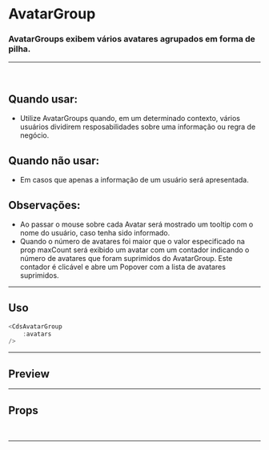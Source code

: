 # AvatarGroup

### AvatarGroups exibem vários avatares agrupados em forma de pilha.
---
<br>

## Quando usar:
- Utilize AvatarGroups quando, em um determinado contexto, vários usuários 
dividirem resposabilidades sobre uma informação ou regra de negócio.

## Quando não usar:
- Em casos que apenas a informação de um usuário será apresentada.

## Observações:
- Ao passar o mouse sobre cada Avatar será mostrado um tooltip com o nome
do usuário, caso tenha sido informado.
- Quando o número de avatares foi maior que o valor especificado na prop maxCount
será exibido um avatar com um contador indicando o número de avatares
que foram suprimidos do AvatarGroup. Este contador é clicável e abre um Popover
com a lista de avatares suprimidos.

---

## Uso

```js
<CdsAvatarGroup
	:avatars
/>
```

---

## Preview

<PreviewBuilder
	:args
	component="CdsAvatarGroup"
/>

---

## Props

<APITable
	name="CdsAvatarGroup"
	section="props"
/>
<br>

---

<!-- ## Figma

<FigmaFrame
	src="https://embed.figma.com/design/J5fTswomlHu7RXk1gwbUq6/Cuida?node-id=2040-370&embed-host=share"
/> -->

<script setup>
import { ref } from 'vue';
import CdsAvatarGroup from '@/components/AvatarGroup.vue';

const avatars = ref([
	{
		src: 'https://userstock.io/data/wp-content/uploads/2020/06/kimson-doan-HD8KlyWRYYM-4-1024x1024.jpg',
		name: 'Cho Smith',
	},
	{
		src: 'https://userstock.io/data/wp-content/uploads/2017/07/ayo-ogunseinde-221958-1024x723.jpg',
		name: 'Alice Brown',
	},
	{
		src: 'https://userstock.io/data/wp-content/uploads/2020/06/tyler-nix-PQeoQdkU9jQ-1024x1024.jpg',
		name: 'Leo Garcia',
	},
	{
		src: 'https://userstock.io/data/wp-content/uploads/2017/09/bewakoof-com-official-205182.jpg',
		name: 'Dave Jones',
	},
	{
		src: 'https://userstock.io/data/wp-content/uploads/2017/09/jason-blackeye-223584-1024x849.jpg',
		name: 'Maya Rodriguez',
	},
	{
		src: 'https://userstock.io/data/wp-content/uploads/2017/07/pexels-photo-289704-1024x682.jpg',
		name: 'Tina Smith',
	},
	{
		src: 'https://userstock.io/data/wp-content/uploads/2017/07/pexels-photo-26939-1-1024x1024.jpg',
		name: 'Paulo Williams',
	},
]);

const args = ref({
	avatars,
	size: 'md',
	maxCount: 4,
});
</script>
